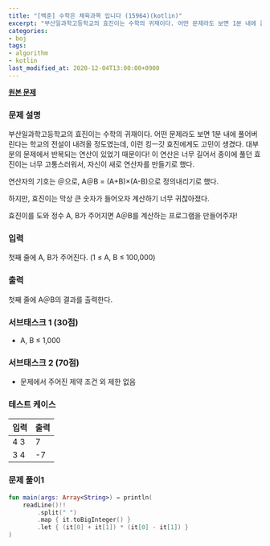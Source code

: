 ```yaml
---
title: "[백준] 수학은 체육과목 입니다 (15964)(kotlin)"
excerpt: "부산일과학고등학교의 효진이는 수학의 귀재이다. 어떤 문제라도 보면 1분 내에 풀어버린다는 학교의 전설이 내려올 정도였는데, 이런 킹ㅡ갓 효진에게도 고민이 생겼다. 대부분의 문제에서 반복되는 연산이 있었기 때문이다! 이 연산은 너무 길어서 종이에 풀던 효진이는 너무 고통스러워서, 자신이 새로 연산자를 만들기로 했다."
categories:
- boj
tags:
- algorithm
- kotlin
last_modified_at: 2020-12-04T13:00:00+0900
---
```


**[원본 문제](https://www.acmicpc.net/problem/15964)**

### 문제 설명

부산일과학고등학교의 효진이는 수학의 귀재이다. 어떤 문제라도 보면 1분 내에 풀어버린다는 학교의 전설이 내려올 정도였는데, 이런 킹ㅡ갓 효진에게도 고민이 생겼다. 대부분의 문제에서 반복되는 연산이 있었기 때문이다! 이 연산은 너무 길어서 종이에 풀던 효진이는 너무 고통스러워서, 자신이 새로 연산자를 만들기로 했다.

연산자의 기호는 ＠으로, A＠B = (A\+B)×(A\-B)으로 정의내리기로 했다.

하지만, 효진이는 막상 큰 숫자가 들어오자 계산하기 너무 귀찮아졌다.

효진이를 도와 정수 A, B가 주어지면 A＠B를 계산하는 프로그램을 만들어주자!

### 입력

첫째 줄에 A, B가 주어진다. (1 ≤ A, B ≤ 100,000)

### 출력

첫째 줄에 A＠B의 결과를 출력한다.

### 서브태스크 1 (30점)

* A, B ≤ 1,000

### 서브태스크 2 (70점)

* 문제에서 주어진 제약 조건 외 제한 없음

### 테스트 케이스

|입력|출력|
|-----|-----|
|4 3|7|
|3 4|-7|

### 문제 풀이1 
```kotlin
fun main(args: Array<String>) = println(
    readLine()!!
        .split(" ")
        .map { it.toBigInteger() }
        .let { (it[0] + it[1]) * (it[0] - it[1]) }
)
```